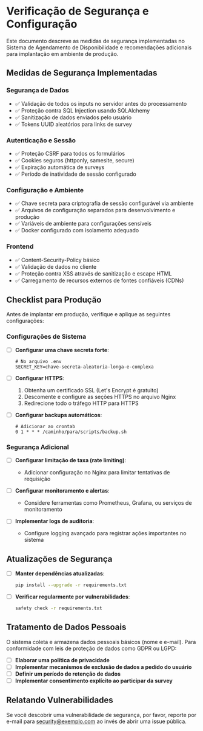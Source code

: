 # Verificação de Segurança e Configuração

Este documento descreve as medidas de segurança implementadas no Sistema de Agendamento de Disponibilidade e recomendações adicionais para implantação em ambiente de produção.

## Medidas de Segurança Implementadas

### Segurança de Dados
- ✅ Validação de todos os inputs no servidor antes do processamento
- ✅ Proteção contra SQL Injection usando SQLAlchemy
- ✅ Sanitização de dados enviados pelo usuário
- ✅ Tokens UUID aleatórios para links de survey

### Autenticação e Sessão
- ✅ Proteção CSRF para todos os formulários
- ✅ Cookies seguros (httponly, samesite, secure)
- ✅ Expiração automática de surveys
- ✅ Período de inatividade de sessão configurado

### Configuração e Ambiente
- ✅ Chave secreta para criptografia de sessão configurável via ambiente
- ✅ Arquivos de configuração separados para desenvolvimento e produção
- ✅ Variáveis de ambiente para configurações sensíveis
- ✅ Docker configurado com isolamento adequado

### Frontend
- ✅ Content-Security-Policy básico
- ✅ Validação de dados no cliente
- ✅ Proteção contra XSS através de sanitização e escape HTML
- ✅ Carregamento de recursos externos de fontes confiáveis (CDNs)

## Checklist para Produção

Antes de implantar em produção, verifique e aplique as seguintes configurações:

### Configurações de Sistema
- [ ] **Configurar uma chave secreta forte**:
  ```
  # No arquivo .env
  SECRET_KEY=chave-secreta-aleatoria-longa-e-complexa
  ```

- [ ] **Configurar HTTPS**:
  1. Obtenha um certificado SSL (Let's Encrypt é gratuito)
  2. Descomente e configure as seções HTTPS no arquivo Nginx
  3. Redirecione todo o tráfego HTTP para HTTPS

- [ ] **Configurar backups automáticos**:
  ```
  # Adicionar ao crontab
  0 1 * * * /caminho/para/scripts/backup.sh
  ```

### Segurança Adicional
- [ ] **Configurar limitação de taxa (rate limiting)**:
  - Adicionar configuração no Nginx para limitar tentativas de requisição
  
- [ ] **Configurar monitoramento e alertas**:
  - Considere ferramentas como Prometheus, Grafana, ou serviços de monitoramento

- [ ] **Implementar logs de auditoria**:
  - Configure logging avançado para registrar ações importantes no sistema

## Atualizações de Segurança

- [ ] **Manter dependências atualizadas**:
  ```bash
  pip install --upgrade -r requirements.txt
  ```

- [ ] **Verificar regularmente por vulnerabilidades**:
  ```bash
  safety check -r requirements.txt
  ```

## Tratamento de Dados Pessoais

O sistema coleta e armazena dados pessoais básicos (nome e e-mail). Para conformidade com leis de proteção de dados como GDPR ou LGPD:

- [ ] **Elaborar uma política de privacidade**
- [ ] **Implementar mecanismos de exclusão de dados a pedido do usuário**
- [ ] **Definir um período de retenção de dados**
- [ ] **Implementar consentimento explícito ao participar da survey**

## Relatando Vulnerabilidades

Se você descobrir uma vulnerabilidade de segurança, por favor, reporte por e-mail para [security@exemplo.com](mailto:security@exemplo.com) ao invés de abrir uma issue pública.